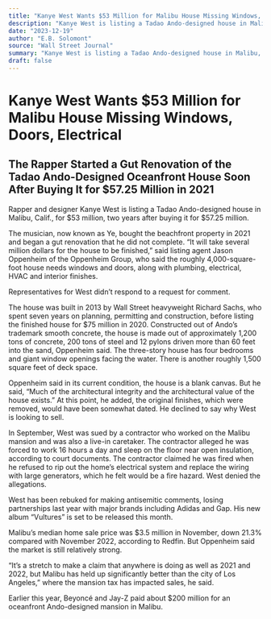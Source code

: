 ```yaml
---
title: "Kanye West Wants $53 Million for Malibu House Missing Windows, Doors, Electrical"
description: "Kanye West is listing a Tadao Ando-designed house in Malibu, Calif., for $53 million. The rapper bought the beachfront property in 2021 and began a gut renovation that he did not complete. Representat..."
date: "2023-12-19"
author: "E.B. Solomont"
source: "‌Wall Street Journal"
summary: "Kanye West is listing a Tadao Ando-designed house in Malibu, Calif., for $53 million. The rapper bought the beachfront property in 2021 and began a gut renovation that he did not complete. Representatives for West didn’t respond to a request for comment. West has been rebuked for making antisemitic remarks."
draft: false
---
```


# Kanye West Wants $53 Million for Malibu House Missing Windows, Doors, Electrical

## The Rapper Started a Gut Renovation of the Tadao Ando-Designed Oceanfront House Soon After Buying It for $57.25 Million in 2021

Rapper and designer Kanye West is listing a Tadao Ando-designed house in Malibu, Calif., for $53 million, two years after buying it for $57.25 million.

The musician, now known as Ye, bought the beachfront property in 2021 and began a gut renovation that he did not complete. “It will take several million dollars for the house to be finished,” said listing agent Jason Oppenheim of the Oppenheim Group, who said the roughly 4,000-square-foot house needs windows and doors, along with plumbing, electrical, HVAC and interior finishes.

Representatives for West didn’t respond to a request for comment.

The house was built in 2013 by Wall Street heavyweight Richard Sachs, who spent seven years on planning, permitting and construction, before listing the finished house for $75 million in 2020. Constructed out of Ando’s trademark smooth concrete, the house is made out of approximately 1,200 tons of concrete, 200 tons of steel and 12 pylons driven more than 60 feet into the sand, Oppenheim said. The three-story house has four bedrooms and giant window openings facing the water. There is another roughly 1,500 square feet of deck space.

Oppenheim said in its current condition, the house is a blank canvas. But he said, “Much of the architectural integrity and the architectural value of the house exists.” At this point, he added, the original finishes, which were removed, would have been somewhat dated. He declined to say why West is looking to sell.

In September, West was sued by a contractor who worked on the Malibu mansion and was also a live-in caretaker. The contractor alleged he was forced to work 16 hours a day and sleep on the floor near open insulation, according to court documents. The contractor claimed he was fired when he refused to rip out the home’s electrical system and replace the wiring with large generators, which he felt would be a fire hazard. West denied the allegations.

West has been rebuked for making antisemitic comments, losing partnerships last year with major brands including Adidas and Gap. His new album “Vultures” is set to be released this month.

Malibu’s median home sale price was $3.5 million in November, down 21.3% compared with November 2022, according to Redfin. But Oppenheim said the market is still relatively strong.

“It’s a stretch to make a claim that anywhere is doing as well as 2021 and 2022, but Malibu has held up significantly better than the city of Los Angeles,” where the mansion tax has impacted sales, he said.

Earlier this year, Beyoncé and Jay-Z paid about $200 million for an oceanfront Ando-designed mansion in Malibu.
